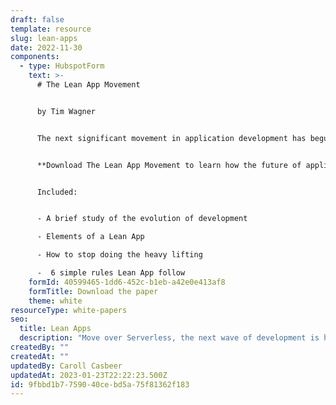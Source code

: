 ```yaml
---
draft: false
template: resource
slug: lean-apps
date: 2022-11-30
components:
  - type: HubspotForm
    text: >-
      # The Lean App Movement


      by Tim Wagner


      The next significant movement in application development has begun. 


      **Download The Lean App Movement to learn how the future of application development is actually about doing less.**


      Included:


      - A brief study of the evolution of development

      - Elements of a Lean App

      - How to stop doing the heavy lifting

      -  6 simple rules Lean App follow
    formId: 40599465-1dd6-452c-b1eb-a42e0e413af8
    formTitle: Download the paper
    theme: white
resourceType: white-papers
seo:
  title: Lean Apps
  description: "Move over Serverless, the next wave of development is here, and it's lean. "
createdBy: ""
createdAt: ""
updatedBy: Caroll Casbeer
updatedAt: 2023-01-23T22:22:23.500Z
id: 9fbbd1b7-7590-40ce-bd5a-75f81362f183
---
```

